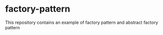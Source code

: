 # factory-pattern
This repository contains an example of factory pattern and abstract factory pattern
